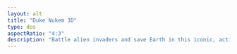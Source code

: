 ```yaml
---
layout: alt
title: "Duke Nukem 3D"
type: dos
aspectRatio: "4:3"
description: "Battle alien invaders and save Earth in this iconic, action-packed first-person shooter known for its humor, interactivity, and explosive gameplay."
---
```

